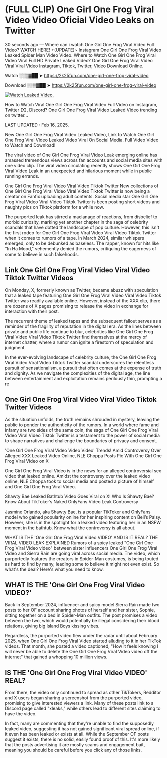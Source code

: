 # (FULL CLIP) One Girl One Frog Viral Video Video Oficial Video Leaks on Twitter

30 seconds ago — Where can i watch One Girl One Frog Viral Video Full Video? WATCH HERE! +(UPDATE)~ Instagram One Girl One Frog Viral Video Leaked Spider Man Video Video. Where to Watch One Girl One Frog Viral Video Viral Full HD Private Leaked Video? One Girl One Frog Viral Video Viral Viral Video Instagram, Tiktok, Twitter, Video Download Online.

Watch ░░▒▓██ ➤ https://2k25fun.com/one-girl-one-frog-viral-video

Download ░░▒▓██ ➤ https://2k25fun.com/one-girl-one-frog-viral-video

[![Watch Leaked Video.](https://miro.medium.com/v2/resize:fit:828/format:webp/1*cilzJN44JGOrTw9NJCrNHA.gif "Watch Leaked Video")](https://2k25fun.com/one-girl-one-frog-viral-video)

How to Watch Viral One Girl One Frog Viral Video Full Video on Instagram, Twitter (X), Discord? One Girl One Frog Viral Video Leaked Video trending on twitter...

LAST UPDATED : Feb 16, 2025.

New One Girl One Frog Viral Video Leaked Video, Link to Watch One Girl One Frog Viral Video Leaked Video Viral On Social Media. Full Video Video to Watch and Download!

The viral video of One Girl One Frog Viral Video Leak emerging online has amassed tremendous views across fan accounts and social media sites with one video clip. The viral video circulating recently shows One Girl One Frog Viral Video Leak in an unexpected and hilarious moment while in public running errands.

One Girl One Frog Viral Video Viral Video Tiktok Twitter New collections of One Girl One Frog Viral Video Viral Video Tiktok Twitter is now being a creator on Fanfix uploading adult contents. Social media star One Girl One Frog Viral Video Viral Video Tiktok Twitter is been posting short videos and naughty pics on Tiktok platform for a while now.

The purported leak has stirred a maelanage of reactions, from disbelief to morbid curiosity, marking yet another chapter in the saga of celebrity scandals that have dotted the landscape of pop culture. However, this isn't the first rodeo for One Girl One Frog Viral Video Viral Video Tiktok Twitter when it comes to rumors of a tape. In March 2024, similar whispers emerged, only to be debunked as baseless. The rapper, known for hits like "In Ha Mood," vehemently denied the rumors, critiquing the eagerness of some to believe in such falsehoods.

## Link One Girl One Frog Viral Video Viral Video Tiktok Twitter Videos

On Monday, X, formerly known as Twitter, became abuzz with speculation that a leaked tape featuring One Girl One Frog Viral Video Viral Video Tiktok Twitter was readily available online. However, instead of the XXX clip, there are dozens of X pages promising to release the video in exchange for interaction with their post.

The recurrent theme of leaked tapes and the subsequent fallout serves as a reminder of the fragility of reputation in the digital era. As the lines between private and public life continue to blur, celebrities like One Girl One Frog Viral Video Viral Video Tiktok Twitter find themselves at the mercy of internet chatter, where a rumor can ignite a firestorm of speculation and judgment.

In the ever-evolving landscape of celebrity culture, the One Girl One Frog Viral Video Viral Video Tiktok Twitter scandal underscores the relentless pursuit of sensationalism, a pursuit that often comes at the expense of truth and dignity. As we navigate the complexities of the digital age, the line between entertainment and exploitation remains perilously thin, prompting a re

##  One Girl One Frog Viral Video Viral Video Tiktok Twitter Videos

As the situation unfolds, the truth remains shrouded in mystery, leaving the public to ponder the authenticity of the rumors. In a world where fame and infamy are two sides of the same coin, the saga of One Girl One Frog Viral Video Viral Video Tiktok Twitter is a testament to the power of social media to shape narratives and challenge the boundaries of privacy and consent.

'One Girl One Frog Viral Video Video Video' Trends! Amid Controversy Over Alleged XXX Leaked Video Online, NLE Choppa Posts Pic With One Girl One Frog Viral Video on X

One Girl One Frog Viral Video is in the news for an alleged controversial sex video that leaked online. Amidst the controversy over the leaked video online, NLE Choppa took to social media and posted a picture of himself and One Girl One Frog Viral Video.

Shawty Bae Leaked Bathtub Video Goes Viral on X! Who Is Shawty Bae? Know About TikToker’s Naked OnlyFans Video Leak Controversy

Jasmine Orlando, aka Shawty Bae, is a popular TikToker and OnlyFans model who gained popularity online for her inspiring content on Bell’s Palsy. However, she is in the spotlight for a leaked video featuring her in an NSFW moment in the bathtub. Know what the controversy is all about.

WHAT IS THE 'One Girl One Frog Viral Video VIDEO' AND IS IT REAL? THE VIRAL VIDEO LEAK EXPLAINED Rumors of a spicy leaked "One Girl One Frog Viral Video video" between sister influencers One Girl One Frog Viral Video and Sierra Rain are going viral across social media. The video, which purportedly features the creators in Spider-Man costumes, is being touted as hard to find by many, leading some to believe it might not even exist. So what's the deal? Here's what you need to know.

## WHAT IS THE 'One Girl One Frog Viral Video VIDEO?'

Back in September 2024, influencer and spicy model Sierra Rain made two posts to her OF account sharing photos of herself and her sister, Sophie, sitting together on a bed in Spider-Man outfits. The post promises a video between the two, which would potentially be illegal considering their blood relations, giving big Island Boys kissing vibes.

Regardless, the purported video flew under the radar until about February 2025, when One Girl One Frog Viral Video started alluding to it in her TikTok videos. That month, she posted a video captioned, "How it feels knowing I will never be able to delete the One Girl One Frog Viral Video video off the internet" that gained a whopping 10 million views.

## IS THE 'One Girl One Frog Viral Video VIDEO' REAL?

From there, the video only continued to spread as other TikTokers, Redditor and X users began sharing a screenshot from the purported video, promising to give interested viewers a link. Many of these posts link to a Discord page called "xleaks," while others lead to different sites claiming to have the video.

In fact, many are commenting that they're unable to find the supposedly leaked video, suggesting it has not gained significant viral spread online, if it even has been leaked or exists at all. While the September OF posts suggest it exists, there is no solid, easily found proof of this. It's more likely that the posts advertising it are mostly scams and engagement bait, meaning you should be careful before you click any of those links.